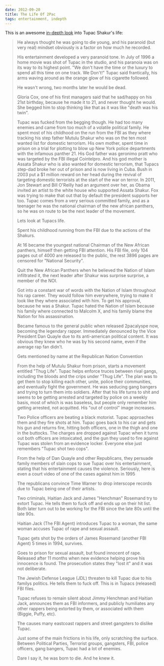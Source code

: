 ```yaml
---
date: 2012-09-20
title: The Life Of 2Pac
tags: entertainment, indepth
---
```


This is an awesome [in-depth look](https://www.reddit.com/r/todayilearned/comments/103xo4/til_rapper_tupac_shakur_received_a_letter_from/c6acw1n/) into Tupac Shakur's life:

> He always thought he was going to die young, and his paranoid (but very real) mindset obviously is a factor on how much he recorded.
> 
> His entertainment developed a very paranoid tone. In July of 1996 a home movie was shot of Tupac in the studio, and his paranoia was on its way to its highest point. "We don't have the time or the luxury to spend all this time on one track. We Don't!" Tupac said frantically, his arms waving around as the orange glow of his cigarette followed.
> 
> 
> He wasn't wrong, two months later he would be dead.
> 
> Gloria Cox, one of his first managers said that he sad/happy on his 21st birthday, because he made it to 21, and never thought he would. She begged him to stop thinking like that as it was like "death was his twin".
> 
> 
> Tupac was fucked from the begging though. He had too many enemies and came from too much of a volatile political family. He spent most of his childhood on the run from the FBI as they where tracking his step father Mutulu Shakur who was on the ten most wanted list for domestic terrorism. His own mother, spent time in prison on a trial for plotting to blow up New York police departments with the infamous panther 21. His God father was geronimo pratt who was targeted by the FBI illegal Cointelpro. And his god mother is Assata Shakur who is also wanted for domestic terrorism, that Tupacs step-dad broke her out of prison and is now living in Cuba. Bush in 2003 put a $1 million reward on her head during the revival of targeting domestic terrorists at the start of the war on terror. In 2011, Jon Stewart and Bill O'Reilly had an argument over her, as Obama invited an artist to the white house who supported Assata Shakur. Fox was trying to make that out that by default the president supports her too. Tupac comes from a very serious committed family, and as a teenager he was the national chairman of the new african panthers, so he was on route to be the next leader of the movement.
> 
> Lets look at Tupacs life.
> 
> Spent his childhood running from the FBI due to the actions of the Shakurs.
> 
> At 16 became the youngest national Chairman of the New African panthers, himself then getting FBI attention. His FBI file, only 104 pages out of 4000 are released to the public, the rest 3896 pages are censored for "National Security".
> 
> Quit the New African Panthers when he believed the Nation of Islam infiltrated it, the next leader after Shakur was surprise surprise, a member of the NOI.
> 
> Got into a constant war of words with the Nation of Islam throughout his rap career. They would follow him everywhere, trying to make it look like they where associated with him. To get his approval, because he was a Shakur. Tupac hated the Nation of Islam because his family where connected to Malcolm X, and his family blame the Nation for his assassination.
> 
> Became famous to the general public when released 2pacalyspe now, becoming the legendary rapper. Immediately denounced by the Vice President Dan Quayle due to its anti-american political content. It was obvious they knew who he was by his second name, even if the average rap fan didn't.
> 
> Gets mentioned by name at the Republican Nation Convention
> 
> From the help of Mutulu Shakur from prison, starts a movement entitled "Thug Life". Tupac helps enforce truces between rival gangs, including the bloods and the crips under "Thug Life". The plan was to get them to stop killing each other, unite, police their communities, and eventually fight the government. He was seducing gang bangers and trying to turn them into soldiers. After that his life turns to shit and seems to be getting arrested and targeted by police on a weekly basis, most of which is was baseless, but people only remember him getting arrested, not acquitted. His "out of control" image increases.
> 
> Two Police officers are beating a black motorist. Tupac approaches them and they fire shots at him. Tupac goes back to his car and gets his gun and returns fire, hitting both officers, one in the thigh and one in the buttocks. The charges are dropped against Tupac when it turns out both officers are intoxicated, and the gun they used to fire against Tupac was stolen from an evidence locker. Everyone else just remembers "Tupac shot two cops".
> 
> From the help of Dan Quayle and other Republicans, they persuade family members of slain cops to sue Tupac over his entertainment, stating that his entertainment causes the violence. Seriously, here is even a court video of one of the cases against him in 1995
> 
> The republicans convince Time Warner to drop interscope records due to Tupac being one of their artists.
> 
> Two criminals, Haitian Jack and James "Henchman" Rosemand try to extort Tupac. He tells them to fuck off and ends up on their hit list. Both later turn out to be working for the FBI since the late 80s until the late 90s.
> 
> Haitian Jack (The FBI Agent) introduces Tupac to a woman, the same woman accuses Tupac of rape and sexual assault.
> 
> Tupac gets shot by the orders of James Rosemand (another FBI Agent) 5 times in 1994, survives.
> 
> Goes to prison for sexual assault, but found innocent of rape. Released after 11 months when new evidence helping prove his innocence is found. The prosecution states they "lost it" and it was not deliberate.
> 
> The Jewish Defense League (JDL) threaten to kill Tupac due to his familys politics. He tells them to fuck off. This is in Tupacs (released) FBI files.
> 
> Tupac refuses to remain silent about Jimmy Henchman and Haitian Jack, announces them as FBI informers, and publicly humiliates any other rappers being extorted by them, or associated with them (Biggie, Puffy, etc).
> 
> The causes many eastcoast rappers and street gangsters to dislike Tupac.
> 
> Just some of the main frictions in his life, only scratching the surface. Between Political Parties, Terrorist groups, gangsters, FBI, police officers, gang bangers, Tupac had a lot of enemies.
> 
> Dare I say it, he was born to die. And he knew it.
